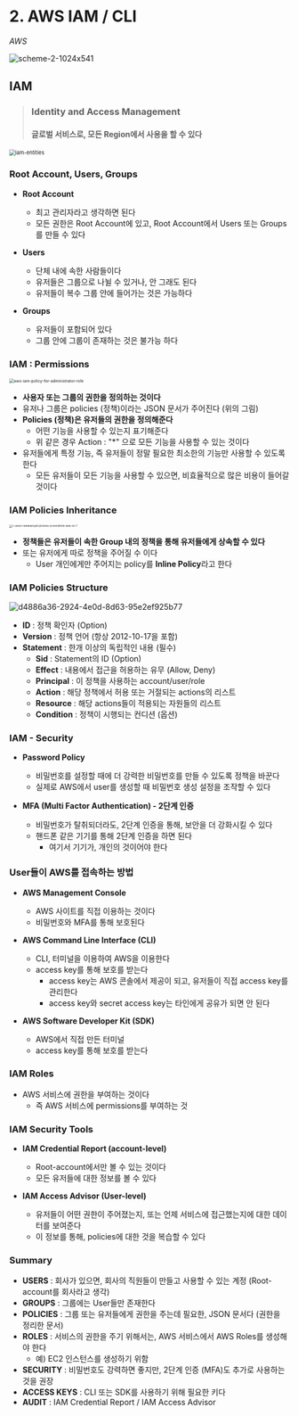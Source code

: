 # 2. AWS IAM / CLI

*AWS*



![scheme-2-1024x541](2_AWS_IAM.assets/scheme-2-1024x541.png)



## IAM

> ### Identity and Access Management
>
> #### 글로벌 서비스로, 모든 Region에서 사용을 할 수 있다

<img src="2_AWS_IAM.assets/iam-entities.png" alt="iam-entities" style="zoom:67%;" />



### Root Account, Users, Groups

- **Root Account**

  - 최고 관리자라고 생각하면 된다
  - 모든 권한은 Root Account에 있고, Root Account에서 Users 또는 Groups를 만들 수 있다

  

- **Users**

  - 단체 내에 속한 사람들이다
  - 유저들은 그룹으로 나뉠 수 있거나, 안 그래도 된다
  - 유저들이 복수 그룹 안에 들어가는 것은 가능하다

  

- **Groups**

  - 유저들이 포함되어 있다
  - 그룹 안에 그룹이 존재하는 것은 불가능 하다





### IAM : Permissions

<img src="2_AWS_IAM.assets/aws-iam-policy-for-administrator-role.png" alt="aws-iam-policy-for-administrator-role" style="zoom: 50%;" />

- **사용자 또는 그룹의 권한을 정의하는 것이다**
- 유저나 그룹은 policies (정책)이라는 JSON 문서가 주어진다 (위의 그림)
- **Policies (정책)은 유저들의 권한을 정의해준다**
  - 어떤 기능을 사용할 수 있는지 표기해준다
  - 위 같은 경우 Action : "*" 으로 모든 기능을 사용할 수 있는 것이다
- 유저들에게 특정 기능, 즉 유저들이 정말 필요한 최소한의 기능만 사용할 수 있도록 한다
  - 모든 유저들이 모든 기능을 사용할 수 있으면, 비효율적으로 많은 비용이 들어갈 것이다





### IAM Policies Inheritance

<img src="2_AWS_IAM.assets/c-users-ramanaroyal-pictures-screenshots-aws-no-1.webp" alt="c-users-ramanaroyal-pictures-screenshots-aws-no-1" style="zoom:33%;" />

- **정책들은 유저들이 속한 Group 내의 정책을 통해 유저들에게 상속할 수 있다**
- 또는 유저에게 따로 정책을 주어질 수 이다
  - User 개인에게만 주어지는 policy를 **Inline Policy**라고 한다





### IAM Policies Structure

![d4886a36-2924-4e0d-8d63-95e2ef925b77](2_AWS_IAM.assets/d4886a36-2924-4e0d-8d63-95e2ef925b77.png)

- **ID** : 정책 확인자 (Option)
- **Version** : 정책 언어 (항상 2012-10-17을 포함)
- **Statement** : 한개 이상의 독립적인 내용 (필수)
  - **Sid** : Statement의 ID (Option)
  - **Effect** : 내용에서 접근을 허용하는 유무 (Allow, Deny)
  - **Principal** : 이 정책을 사용하는 account/user/role
  - **Action** : 해당 정책에서 허용 또는 거절되는 actions의 리스트
  - **Resource** : 해당 actions들이 적용되는 자원들의 리스트
  - **Condition** : 정책이 시행되는 컨디션 (옵션)





### IAM - Security

- **Password Policy**
  - 비밀번호를 설정할 때에 더 강력한 비밀번호를 만들 수 있도록 정책을 바꾼다
  - 실제로 AWS에서 user를 생성할 때 비밀번호 생성 설정을 조작할 수 있다



- **MFA (Multi Factor Authentication) - 2단계 인증**
  - 비밀번호가 탈취되더라도, 2단계 인증을 통해, 보안을 더 강화시킬 수 있다
  - 핸드폰 같은 기기를 통해 2단계 인증을 하면 된다
    - 여기서 기기가, 개인의 것이어야 한다





### User들이 AWS를 접속하는 방법

- **AWS Management Console**

  - AWS 사이트를 직접 이용하는 것이다
  - 비밀번호와 MFA를 통해 보호된다

  

- **AWS Command Line Interface (CLI)**

  - CLI, 터미널을 이용하여 AWS을 이용한다
  - access key를 통해 보호를 받는다
    - access key는 AWS 콘솔에서 제공이 되고, 유저들이 직접 access key를 관리한다
    - access key와 secret access key는 타인에게 공유가 되면 안 된다



- **AWS Software Developer Kit (SDK)**
  - AWS에서 직접 만든 터미널
  - access key를 통해 보호를 받는다





### IAM Roles

- AWS 서비스에 권한을 부여하는 것이다
  - 즉 AWS 서비스에 permissions를 부여하는 것





### IAM Security Tools

- **IAM Credential Report (account-level)**
  - Root-account에서만 볼 수 있는 것이다
  - 모든 유저들에 대한 정보를 볼 수 있다



- **IAM Access Advisor (User-level)**
  - 유저들이 어떤 권한이 주어졌는지, 또는 언제 서비스에 접근했는지에 대한 데이터를 보여준다
  - 이 정보를 통해, policies에 대한 것을 복습할 수 있다





### Summary

- **USERS** : 회사가 있으면, 회사의 직원들이 만들고 사용할 수 있는 계정 (Root-account를 회사라고 생각)
- **GROUPS** : 그룹에는 User들만 존재한다
- **POLICIES** : 그룹 또는 유저들에게 권한을 주는데 필요한, JSON 문서다 (권한을 정리한 문서)
- **ROLES** : 서비스의 권한을 주기 위해서는, AWS 서비스에서 AWS Roles를 생성해야 한다
  - 예) EC2 인스턴스를 생성하기 위함
- **SECURITY** : 비밀번호도 강력하면 좋지만, 2단계 인증 (MFA)도 추가로 사용하는 것을 권장
- **ACCESS KEYS** : CLI 또는 SDK를 사용하기 위해 필요한 키다
- **AUDIT** : IAM Credential Report / IAM Access Advisor







